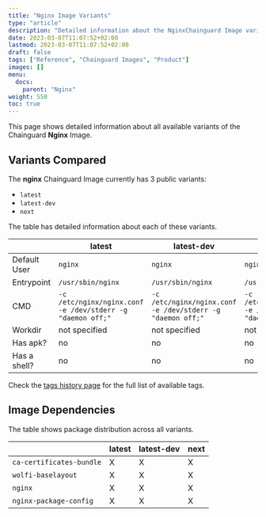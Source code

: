 ```yaml
---
title: "Nginx Image Variants"
type: "article"
description: "Detailed information about the NginxChainguard Image variants"
date: 2023-03-07T11:07:52+02:00
lastmod: 2023-03-07T11:07:52+02:00
draft: false
tags: ["Reference", "Chainguard Images", "Product"]
images: []
menu:
  docs:
    parent: "Nginx"
weight: 550
toc: true
---
```


This page shows detailed information about all available variants of the Chainguard **Nginx** Image.

## Variants Compared
The **nginx** Chainguard Image currently has 3 public variants: 

- `latest`
- `latest-dev`
- `next`

The table has detailed information about each of these variants.

|              | latest                                                     | latest-dev                                                 | next                                                       |
|--------------|------------------------------------------------------------|------------------------------------------------------------|------------------------------------------------------------|
| Default User | `nginx`                                                    | `nginx`                                                    | `nginx`                                                    |
| Entrypoint   | `/usr/sbin/nginx`                                          | `/usr/sbin/nginx`                                          | `/usr/sbin/nginx`                                          |
| CMD          | `-c /etc/nginx/nginx.conf -e /dev/stderr -g "daemon off;"` | `-c /etc/nginx/nginx.conf -e /dev/stderr -g "daemon off;"` | `-c /etc/nginx/nginx.conf -e /dev/stderr -g "daemon off;"` |
| Workdir      | not specified                                              | not specified                                              | not specified                                              |
| Has apk?     | no                                                         | no                                                         | no                                                         |
| Has a shell? | no                                                         | no                                                         | no                                                         |

Check the [tags history page](/chainguard/chainguard-images/reference/nginx/tags_history/) for the full list of available tags.
## Image Dependencies
The table shows package distribution across all variants.

|                          | latest | latest-dev | next |
|--------------------------|--------|------------|------|
| `ca-certificates-bundle` | X      | X          | X    |
| `wolfi-baselayout`       | X      | X          | X    |
| `nginx`                  | X      | X          | X    |
| `nginx-package-config`   | X      | X          | X    |
